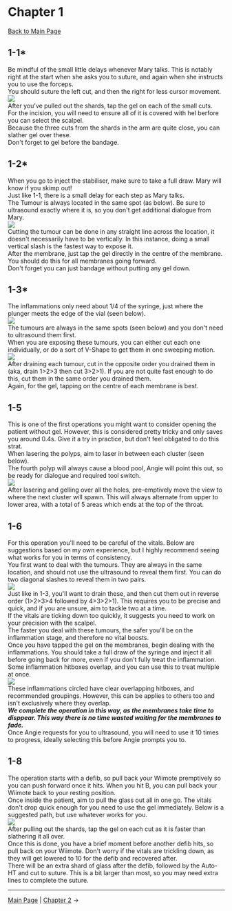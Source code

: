 
# Chapter 1

[Back to Main Page](../../index/eng/index.md)
	
## 1-1*

Be mindful of the small little delays whenever Mary talks. This is notably right at the start when she asks you to suture, and again when she instructs you to use the forceps. <br>
You should suture the left cut, and then the right for less cursor movement. <br>
![](./img/1-1_suture.png) <br>
After you've pulled out the shards, tap the gel on each of the small cuts. <br>
For the incision, you will need to ensure all of it is covered with hel berfore you can select the scalpel. <br>
Because the three cuts from the shards in the arm are quite close, you can slather gel over these. <br>
Don't forget to gel before the bandage.
  
## 1-2*

When you go to inject the stabiliser, make sure to take a full draw. Mary will know if you skimp out! <br>
Just like 1-1, there is a small delay for each step as Mary talks. <br>
The Tumour is always located in the same spot (as below). Be sure to ultrasound exactly where it is, so you don't get additional dialogue from Mary. <br>
![](./img/1-2_tumour.png) <br>
Cutting the tumour can be done in any straight line across the location, it doesn't necessarily have to be vertically. In this instance, doing a small vertical slash is the fastest way to expose it. <br>
After the membrane, just tap the gel directly in the centre of the membrane. You should do this for all membranes going forward. <br>
Don't forget you can just bandage without putting any gel down.
	
## 1-3*

The inflammations only need about 1/4 of the syringe, just where the plunger meets the edge of the vial (seen below). <br>
![](./img/1-3_syringe.png) <br>
The tumours are always in the same spots (seen below) and you don't need to ultrasound them first. <br>
When you are exposing these tumours, you can either cut each one individually, or do a sort of V-Shape to get them in one sweeping motion. <br>
![](./img/1-3_tumours.png) <br>
After draining each tumour, cut in the opposite order you drained them in (aka, drain 1>2>3 then cut 3>2>1). If you are not quite fast enough to do this, cut them in the same order you drained them. <br>
Again, for the gel, tapping on the centre of each membrane is best.

## 1-5

This is one of the first operations you might want to consider opening the patient without gel. However, this is considered pretty tricky and only saves you around 0.4s. Give it a try in practice, but don't feel obligated to do this strat. <br>
When lasering the polyps, aim to laser in between each cluster (seen below). <br>
The fourth polyp will always cause a blood pool, Angie will point this out, so be ready for dialogue and required tool switch. <br>
![](./img/1-5_polyps.png) <br>
After lasering and gelling over all the holes, pre-emptively move the view to where the next cluster will spawn. This will always alternate from upper to lower area, with a total of 5 areas which ends at the top of the throat.
	
## 1-6

For this operation you'll need to be careful of the vitals. Below are suggestions based on my own experience, but I highly recommend seeing what works for you in terms of consistency. <br>
You first want to deal with the tumours. They are always in the same location, and should not use the ultrasound to reveal them first. You can do two diagonal slashes to reveal them in two pairs. <br>
![](./img/1-6_tumours.png) <br>
Just like in 1-3, you'll want to drain these, and then cut them out in reverse order (1>2>3>4 followed by 4>3>2>1). This requires you to be precise and quick, and if you are unsure, aim to tackle two at a time. <br>
If the vitals are ticking down too quickly, it suggests you need to work on your precision with the scalpel. <br>
The faster you deal with these tumours, the safer you'll be on the inflammation stage, and therefore no vital boosts. <br>
Once you have tapped the gel on the membranes, begin dealing with the inflammations. You should take a full draw of the syringe and inject it all before going back for more, even if you don't fully treat the inflammation. Some inflammation hitboxes overlap, and you can use this to treat multiple at once. <br>
![](./img/1-6_inflammations.png) <br>
These inflammations circled have clear overlapping hitboxes, and recommended groupings. However, this can be applies to others too and isn't exclusively where they overlap. <br>
***We complete the operation in this way, as the membranes take time to disppear. This way there is no time wasted waiting for the membranes to fade.*** <br>
Once Angie requests for you to ultrasound, you will need to use it 10 times to progress, ideally selecting this before Angie prompts you to.
	
## 1-8

The operation starts with a defib, so pull back your Wiimote premptively so you can push forward once it hits. When you hit B, you can pull back your Wiimote back to your resting position. <br>
Once inside the patient, aim to pull the glass out all in one go. The vitals don't drop quick enough for you need to use the gel immediately. Below is a suggested path, but use whatever works for you. <br>
![](./img/1-8_glass.png) <br>
After pulling out the shards, tap the gel on each cut as it is faster than slathering it all over. <br>
Once this is done, you have a brief moment before another defib hits, so pull back on your Wiimote. Don't worry if the vitals are trickling down, as they will get lowered to 10 for the defib and recovered after. <br>
There will be an extra shard of glass after the defib, followed by the Auto-HT and cut to suture. This is a bit larger than most, so you may need extra lines to complete the suture.

---

[Main Page](../../index/eng/index.md) | [Chapter 2](./chp2.md) →